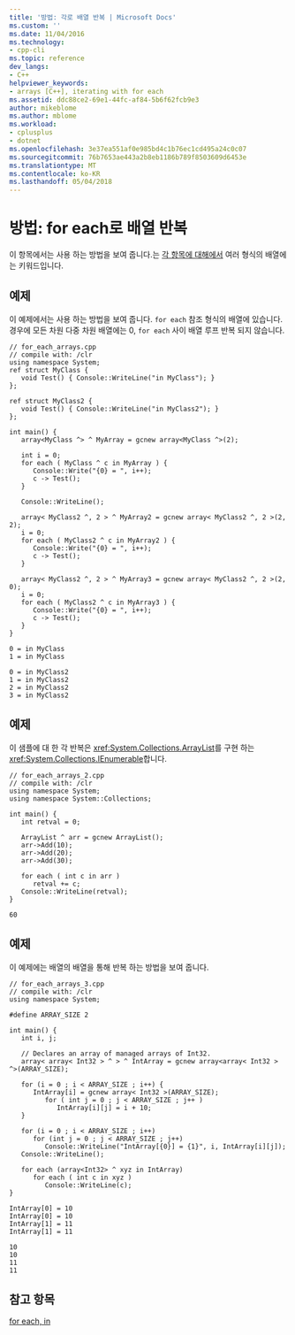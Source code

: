 ```yaml
---
title: '방법: 각로 배열 반복 | Microsoft Docs'
ms.custom: ''
ms.date: 11/04/2016
ms.technology:
- cpp-cli
ms.topic: reference
dev_langs:
- C++
helpviewer_keywords:
- arrays [C++], iterating with for each
ms.assetid: ddc88ce2-69e1-44fc-af84-5b6f62fcb9e3
author: mikeblome
ms.author: mblome
ms.workload:
- cplusplus
- dotnet
ms.openlocfilehash: 3e37ea551af0e985bd4c1b76ec1cd495a24c0c07
ms.sourcegitcommit: 76b7653ae443a2b8eb1186b789f8503609d6453e
ms.translationtype: MT
ms.contentlocale: ko-KR
ms.lasthandoff: 05/04/2018
---
```

# <a name="how-to-iterate-over-arrays-with-for-each"></a>방법: for each로 배열 반복
이 항목에서는 사용 하는 방법을 보여 줍니다.는 [각 항목에 대해에서](../dotnet/for-each-in.md) 여러 형식의 배열에는 키워드입니다.  
  
## <a name="example"></a>예제  
 이 예제에서는 사용 하는 방법을 보여 줍니다. `for each` 참조 형식의 배열에 있습니다.  경우에 모든 차원 다중 차원 배열에는 0, `for each` 사이 배열 루프 반복 되지 않습니다.  
  
```  
// for_each_arrays.cpp  
// compile with: /clr  
using namespace System;  
ref struct MyClass {  
   void Test() { Console::WriteLine("in MyClass"); }  
};  
  
ref struct MyClass2 {  
   void Test() { Console::WriteLine("in MyClass2"); }  
};  
  
int main() {  
   array<MyClass ^> ^ MyArray = gcnew array<MyClass ^>(2);  
  
   int i = 0;  
   for each ( MyClass ^ c in MyArray ) {  
      Console::Write("{0} = ", i++);  
      c -> Test();  
   }  
  
   Console::WriteLine();  
  
   array< MyClass2 ^, 2 > ^ MyArray2 = gcnew array< MyClass2 ^, 2 >(2, 2);  
   i = 0;  
   for each ( MyClass2 ^ c in MyArray2 ) {  
      Console::Write("{0} = ", i++);  
      c -> Test();  
   }  
  
   array< MyClass2 ^, 2 > ^ MyArray3 = gcnew array< MyClass2 ^, 2 >(2, 0);  
   i = 0;  
   for each ( MyClass2 ^ c in MyArray3 ) {  
      Console::Write("{0} = ", i++);  
      c -> Test();  
   }  
}  
```  
  
```Output  
0 = in MyClass  
1 = in MyClass  
  
0 = in MyClass2  
1 = in MyClass2  
2 = in MyClass2  
3 = in MyClass2  
```  
  
## <a name="example"></a>예제  
 이 샘플에 대 한 각 반복은 <xref:System.Collections.ArrayList>를 구현 하는 <xref:System.Collections.IEnumerable>합니다.  
  
```  
// for_each_arrays_2.cpp  
// compile with: /clr  
using namespace System;  
using namespace System::Collections;  
  
int main() {  
   int retval = 0;  
  
   ArrayList ^ arr = gcnew ArrayList();  
   arr->Add(10);  
   arr->Add(20);  
   arr->Add(30);  
  
   for each ( int c in arr )  
      retval += c;  
   Console::WriteLine(retval);  
}  
```  
  
```Output  
60  
```  
  
## <a name="example"></a>예제  
 이 예제에는 배열의 배열을 통해 반복 하는 방법을 보여 줍니다.  
  
```  
// for_each_arrays_3.cpp  
// compile with: /clr  
using namespace System;  
  
#define ARRAY_SIZE 2  
  
int main() {  
   int i, j;  
  
   // Declares an array of managed arrays of Int32.  
   array< array< Int32 > ^ > ^ IntArray = gcnew array<array< Int32 > ^>(ARRAY_SIZE);  
  
   for (i = 0 ; i < ARRAY_SIZE ; i++) {  
      IntArray[i] = gcnew array< Int32 >(ARRAY_SIZE);  
         for ( int j = 0 ; j < ARRAY_SIZE ; j++ )   
            IntArray[i][j] = i + 10;  
   }  
  
   for (i = 0 ; i < ARRAY_SIZE ; i++)  
      for (int j = 0 ; j < ARRAY_SIZE ; j++)  
         Console::WriteLine("IntArray[{0}] = {1}", i, IntArray[i][j]);  
   Console::WriteLine();  
  
   for each (array<Int32> ^ xyz in IntArray)  
      for each ( int c in xyz )  
         Console::WriteLine(c);  
}  
```  
  
```Output  
IntArray[0] = 10  
IntArray[0] = 10  
IntArray[1] = 11  
IntArray[1] = 11  
  
10  
10  
11  
11  
```  
  
## <a name="see-also"></a>참고 항목  
 [for each, in](../dotnet/for-each-in.md)